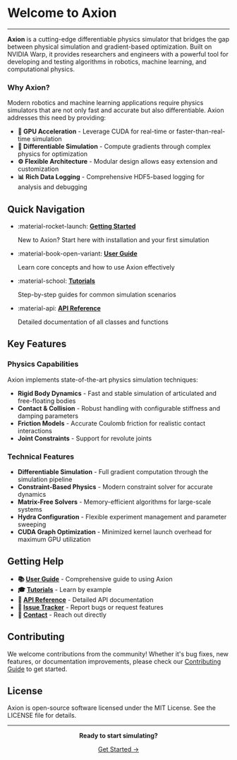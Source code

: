 # Welcome to Axion

---

**Axion** is a cutting-edge differentiable physics simulator that bridges the gap between physical simulation and gradient-based optimization. Built on NVIDIA Warp, it provides researchers and engineers with a powerful tool for developing and testing algorithms in robotics, machine learning, and computational physics.

### Why Axion?

Modern robotics and machine learning applications require physics simulators that are not only fast and accurate but also differentiable. Axion addresses this need by providing:

- **🚀 GPU Acceleration** - Leverage CUDA for real-time or faster-than-real-time simulation
- **🔄 Differentiable Simulation** - Compute gradients through complex physics for optimization
- **⚙️ Flexible Architecture** - Modular design allows easy extension and customization
- **📊 Rich Data Logging** - Comprehensive HDF5-based logging for analysis and debugging

## Quick Navigation

<div class="grid cards" markdown>

- :material-rocket-launch: **[Getting Started](getting-started/installation.md)**
  
    New to Axion? Start here with installation and your first simulation

- :material-book-open-variant: **[User Guide](user-guide/concepts.md)**
  
    Learn core concepts and how to use Axion effectively

- :material-school: **[Tutorials](tutorials/ball-bounce.md)**
  
    Step-by-step guides for common simulation scenarios

- :material-api: **[API Reference](api/engine.md)**
  
    Detailed documentation of all classes and functions

</div>

## Key Features

### Physics Capabilities

Axion implements state-of-the-art physics simulation techniques:

- **Rigid Body Dynamics** - Fast and stable simulation of articulated and free-floating bodies
- **Contact & Collision** - Robust handling with configurable stiffness and damping parameters
- **Friction Models** - Accurate Coulomb friction for realistic contact interactions
- **Joint Constraints** - Support for revolute joints

### Technical Features

- **Differentiable Simulation** - Full gradient computation through the simulation pipeline
- **Constraint-Based Physics** - Modern constraint solver for accurate dynamics
- **Matrix-Free Solvers** - Memory-efficient algorithms for large-scale systems
- **Hydra Configuration** - Flexible experiment management and parameter sweeping
- **CUDA Graph Optimization** - Minimized kernel launch overhead for maximum GPU utilization

## Getting Help

- **📚 [User Guide](user-guide/concepts.md)** - Comprehensive guide to using Axion
- **🎓 [Tutorials](tutorials/ball-bounce.md)** - Learn by example
- **📖 [API Reference](api/engine.md)** - Detailed API documentation
- **🐛 [Issue Tracker](https://github.com/aleskucera/axion/issues)** - Report bugs or request features
- **📧 [Contact](mailto:kuceral4@fel.cvut.cz)** - Reach out directly

## Contributing

We welcome contributions from the community! Whether it's bug fixes, new features, or documentation improvements, please check our [Contributing Guide](developer/contributing.md) to get started.

## License

Axion is open-source software licensed under the MIT License. See the LICENSE file for details.

---

<div align="center">
    <p><strong>Ready to start simulating?</strong></p>
    <a href="getting-started/installation/" class="md-button md-button--primary">Get Started →</a>
</div>
